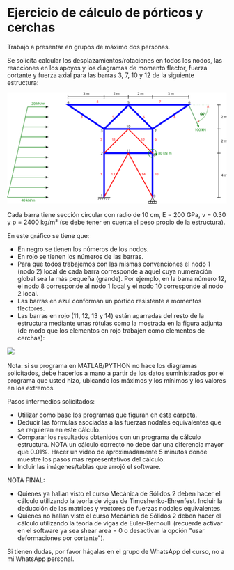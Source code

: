 # Ejercicio de cálculo de pórticos y cerchas

Trabajo a presentar en grupos de máximo dos personas.

Se solicita calcular los desplazamientos/rotaciones en todos los nodos, las reacciones en los apoyos y los diagramas de momento flector, fuerza cortante y fuerza axial para las barras 3, 7, 10 y 12 de la siguiente estructura:

![](figs/torre.svg)

Cada barra tiene sección circular con radio de 10 cm, E = 200 GPa, ν = 0.30 y ρ = 2400 kg/m³ (se debe tener en cuenta el peso propio de la estructura).

En este gráfico se tiene que:
* En negro se tienen los números de los nodos.
* En rojo se tienen los números de las barras.
* Para que todos trabajemos con las mismas convenciones el nodo 1 (nodo 2) local de cada barra corresponde a aquel cuya numeración global sea la más pequeña (grande). Por ejemplo, en la barra número 12, el nodo 8 corresponde al nodo 1 local y el nodo 10 corresponde al nodo 2 local.
* Las barras en azul conforman un pórtico resistente a momentos flectores.
* Las barras en rojo (11, 12, 13 y 14) están agarradas del resto de la estructura mediante unas rótulas como la mostrada en la figura adjunta (de modo que los elementos en rojo trabajen como elementos de cerchas):

![](https://www.sikla.es/sixcms/media.php/443/thumbnails/1342_Gelenk_Joi_41_T.tif.46778.png)

Nota: si su programa en MATLAB/PYTHON no hace los diagramas solicitados, debe hacerlos a mano a partir de los datos suministrados por el programa que usted hizo, ubicando los máximos y los mínimos y los valores en los extremos.

Pasos intermedios solicitados:
* Utilizar como base los programas que figuran en [esta carpeta](../../../codigo/repaso_matricial/portico_2d).
* Deducir las fórmulas asociadas a las fuerzas nodales equivalentes que se requieran en este cálculo.
* Comparar los resultados obtenidos con un programa de cálculo estructura. NOTA un cálculo correcto no debe dar una diferencia mayor que 0.01%. Hacer un video de aproximadamente 5 minutos donde muestre los pasos más representativos del cálculo.
* Incluir las imágenes/tablas que arrojó el software.

NOTA FINAL: 
 * Quienes ya hallan visto el curso Mecánica de Sólidos 2 deben hacer el cálculo utilizando la teoría de vigas de Timoshenko-Ehrenfest. Incluir la deducción de las matrices y vectores de fuerzas nodales equivalentes.
 * Quienes no hallan visto el curso Mecánica de Sólidos 2 deben hacer el cálculo utilizando la teoría de vigas de Euler-Bernoulli (recuerde activar en el software ya sea shear area = 0 o desactivar la opción "usar deformaciones por cortante").

Si tienen dudas, por favor hágalas en el grupo de WhatsApp del curso, no a mi WhatsApp personal.
